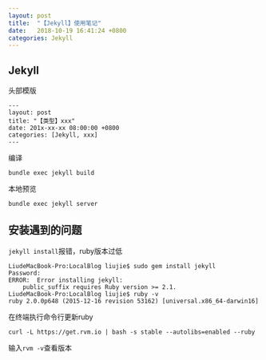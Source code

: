 ```yaml
---
layout: post
title:  "【Jekyll】使用笔记"
date:   2018-10-19 16:41:24 +0800
categories: Jekyll
---
```


## Jekyll
头部模版

```
---
layout: post
title: "【类型】xxx"
date: 201x-xx-xx 08:00:00 +0800
categories: [Jekyll, xxx]
---
```

编译

```
bundle exec jekyll build
```

本地预览

```
bundle exec jekyll server
```


## 安装遇到的问题
`jekyll install`报错，ruby版本过低

```
LiudeMacBook-Pro:LocalBlog liujie$ sudo gem install jekyll
Password:
ERROR:  Error installing jekyll:
	public_suffix requires Ruby version >= 2.1.
LiudeMacBook-Pro:LocalBlog liujie$ ruby -v
ruby 2.0.0p648 (2015-12-16 revision 53162) [universal.x86_64-darwin16]
```
在终端执行命令行更新ruby
```
curl -L https://get.rvm.io | bash -s stable --autolibs=enabled --ruby
```

输入`rvm -v`查看版本